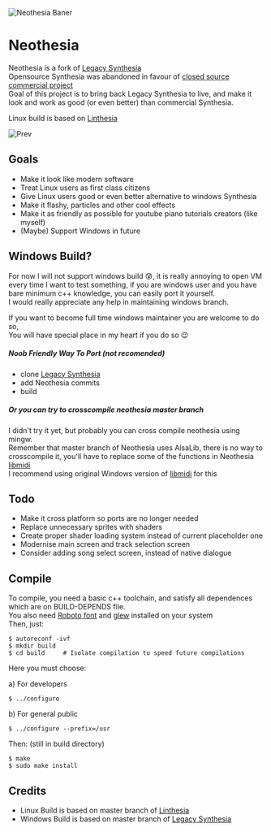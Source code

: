 ![Neothesia Baner](https://i.imgur.com/3uiwId8.png)
# Neothesia
Neothesia is a fork of [Legacy Synthesia](https://github.com/johndpope/pianogame)  
Opensource Synthesia was abandoned in favour of [closed source commercial project](https://www.synthesiagame.com/)  
Goal of this project is to bring back Legacy Synthesia to live, and make it look and work as good (or even better) than commercial Synthesia.

Linux build is based on [Linthesia](https://github.com/linthesia/linthesia)

![Prev](https://i.imgur.com/ljz6kjF.png)

## Goals
* Make it look like modern software
* Treat Linux users as first class citizens
* Give Linux users good or even better alternative to windows Synthesia
* Make it flashy, particles and other cool effects
* Make it as friendly as possible for youtube piano tutorials creators (like myself)
* (Maybe) Support Windows in future

## Windows Build?
For now I will not support windows build 😰, it is really annoying to open VM every time I want to test something, if you are windows user and you have bare minimum c++ knowledge, you can easily port it yourself.   
I would really appreciate any help in maintaining windows branch. 

If you want to become full time windows maintainer you are welcome to do so,  
You will have special place in my heart if you do so 😉

##### Noob Friendly Way To Port (not recomended)
* clone [Legacy Synthesia](https://github.com/johndpope/pianogame)
* add Neothesia commits
* build
##### Or you can try to crosscompile neothesia master branch
I didn't try it yet, but probably you can cross compile neothesia using mingw.  
Remember that master branch of Neothesia uses AlsaLib, there is no way to crosscompile it, you'll have to replace some of the functions in Neothesia [libmidi](https://github.com/PolyMagic/Neothesia/tree/master/src/libmidi)  
I recommend using original Windows version of [libmidi](https://github.com/johndpope/pianogame/tree/master/src/libmidi) for this

## Todo
* Make it cross platform so ports are no longer needed
* Replace unnecessary sprites with shaders
* Create proper shader loading system instead of current placeholder one
* Modernise main screen and track selection screen
* Consider adding song select screen, instead of native dialogue

## Compile

To compile, you need a basic c++ toolchain, and satisfy all dependences which are on BUILD-DEPENDS file.   
You also need [Roboto font](https://www.archlinux.org/packages/community/any/ttf-roboto/) and [glew](https://www.archlinux.org/packages/extra/x86_64/glew/) installed on your system  
Then, just:  


    $ autoreconf -ivf
    $ mkdir build
    $ cd build     # Isolate compilation to speed future compilations
    
Here you must choose:

 a) For developers
 
    $ ../configure
 b) For general public

    $ ../configure --prefix=/usr

Then: (still in build directory)

    $ make
    $ sudo make install

## Credits
* Linux Build is based on master branch of [Linthesia](https://github.com/linthesia/linthesia)
* Windows Build is based on master branch of [Legacy Synthesia](https://github.com/johndpope/pianogame)


